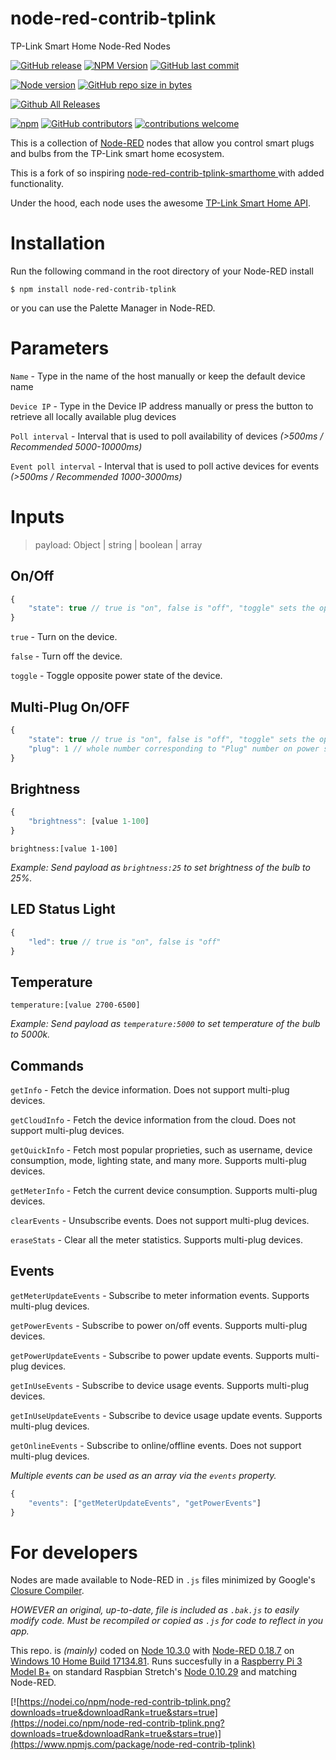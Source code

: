 
# node-red-contrib-tplink
TP-Link Smart Home Node-Red Nodes

[![GitHub release](https://img.shields.io/github/release/caseyjhol/node-red-contrib-tplink.svg?style=flat-square)](https://github.com/caseyjhol/node-red-contrib-tplink/releases) [![NPM Version](https://img.shields.io/npm/v/node-red-contrib-tplink.svg?style=flat-square)](https://www.npmjs.com/package/node-red-contrib-tplink) [![GitHub last commit](https://img.shields.io/github/last-commit/caseyjhol/node-red-contrib-tplink.svg?style=flat-square)](https://github.com/caseyjhol/node-red-contrib-tplink/commits/master)

[![Node version](https://img.shields.io/node/v/node-red-contrib-tplink.svg?style=flat-square)](http://nodejs.org/download/) [![GitHub repo size in bytes](https://img.shields.io/github/repo-size/caseyjhol/node-red-contrib-tplink.svg?style=flat-square)](https://github.com/caseyjhol/node-red-contrib-tplink)

[![Github All Releases](https://img.shields.io/github/downloads/caseyjhol/node-red-contrib-tplink/total.svg?style=flat-square)](https://github.com/caseyjhol/node-red-contrib-tplink/releases)

[![npm](https://img.shields.io/npm/l/node-red-contrib-tplink.svg?style=flat-square)](https://github.com/caseyjhol/node-red-contrib-tplink/blob/master/LICENSE) [![GitHub contributors](https://img.shields.io/github/contributors/caseyjhol/node-red-contrib-tplink.svg?style=flat-square)](https://github.com/caseyjhol/node-red-contrib-tplink/graphs/contributors) [![contributions welcome](https://img.shields.io/badge/contributions-welcome-brightgreen.svg?style=flat-square)](https://github.com/Felixls/node-red-contrib-tplink-smarthome/issues)

This is a collection of [Node-RED](https://nodered.org/) nodes that allow you control smart plugs and bulbs from the TP-Link smart home ecosystem.

This is a fork of so inspiring [node-red-contrib-tplink-smarthome
](https://github.com/Felixls/node-red-contrib-tplink-smarthome) with added functionality.

Under the hood, each node uses the awesome [TP-Link Smart Home API](https://github.com/plasticrake/tplink-smarthome-api).

# Installation

Run the following command in the root directory of your Node-RED install

`$ npm install node-red-contrib-tplink`

or you can use the Palette Manager in Node-RED.

# Parameters

`Name` - Type in the name of the host manually or keep the default device name

`Device IP` - Type in the Device IP address manually or press the button to retrieve all locally available plug devices

`Poll interval` - Interval that is used to poll availability of devices *(>500ms / Recommended 5000-10000ms)*

`Event poll interval` - Interval that is used to poll active devices for events *(>500ms / Recommended 1000-3000ms)*

# Inputs

> payload: Object | string | boolean | array

## On/Off

```js
{
	"state": true // true is "on", false is "off", "toggle" sets the opposite power state
}
```

`true` - Turn on the device.

`false` - Turn off the device.

`toggle` - Toggle opposite power state of the device.

## Multi-Plug On/OFF

```js
{
	"state": true // true is "on", false is "off", "toggle" sets the opposite power state
	"plug": 1 // whole number corresponding to "Plug" number on power strip.  Optional.
}
```

## Brightness

```js
{
	"brightness": [value 1-100]
}
```

`brightness:[value 1-100]`

*Example: Send payload as `brightness:25` to set brightness of the bulb to 25%.*

## LED Status Light

```js
{
	"led": true // true is "on", false is "off"
}
```

## Temperature

`temperature:[value 2700-6500]`

*Example: Send payload as `temperature:5000` to set temperature of the bulb to 5000k.*

## Commands

`getInfo` - Fetch the device information.  Does not support multi-plug devices.

`getCloudInfo` - Fetch the device information from the cloud.  Does not support multi-plug devices.

`getQuickInfo` - Fetch most popular proprieties, such as username, device consumption, mode, lighting state, and many more.  Supports multi-plug devices.

`getMeterInfo` - Fetch the current device consumption.  Supports multi-plug devices.

`clearEvents` - Unsubscribe events.  Does not support multi-plug devices.

`eraseStats` - Clear all the meter statistics.  Supports multi-plug devices.

## Events

`getMeterUpdateEvents` - Subscribe to meter information events.  Supports multi-plug devices.

`getPowerEvents` - Subscribe to power on/off events.  Supports multi-plug devices.

`getPowerUpdateEvents` - Subscribe to power update events.  Supports multi-plug devices.

`getInUseEvents` - Subscribe to device usage events.  Supports multi-plug devices.

`getInUseUpdateEvents` - Subscribe to device usage update events.  Supports multi-plug devices.

`getOnlineEvents` - Subscribe to online/offline events.  Does not support multi-plug devices.

*Multiple events can be used as an array via the `events` property.*

```js
{
	"events": ["getMeterUpdateEvents", "getPowerEvents"]
}
```

# For developers

Nodes are made available to Node-RED in `.js` files minimized by Google's [Closure Compiler](https://developers.google.com/closure/compiler/).

*HOWEVER an original, up-to-date, file is included as `.bak.js` to easily modify code. Must be recompiled or copied as `.js` for code to reflect in you app.*

This repo. is *(mainly)* coded on [Node 10.3.0](https://github.com/nodejs/node/blob/master/doc/changelogs/CHANGELOG_V10.md#10.3.0) with [Node-RED 0.18.7](https://github.com/node-red/node-red/blob/master/CHANGELOG.md) on [Windows 10 Home Build 17134.81](https://support.microsoft.com/ro-ro/help/4100403/windows-10-update-kb4100403).
Runs succesfully in a [Raspberry Pi 3 Model B+](https://www.raspberrypi.org/products/raspberry-pi-3-model-b-plus/) on standard Raspbian Stretch's [Node 0.10.29](https://nodejs.org/en/blog/release/v0.10.29/) and matching Node-RED.

[![https://nodei.co/npm/node-red-contrib-tplink.png?downloads=true&downloadRank=true&stars=true](https://nodei.co/npm/node-red-contrib-tplink.png?downloads=true&downloadRank=true&stars=true)](https://www.npmjs.com/package/node-red-contrib-tplink)
